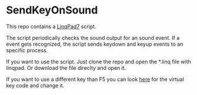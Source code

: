 # SendKeyOnSound

This repo contains a [LinqPad7](https://www.linqpad.net/LINQPad7.aspx) script.

The script periodically checks the sound output for an sound event.
If a event gets recognized, the script sends keydown and keyup events to an specific process.

If you want to use the script.
Just clone the repo and open the *.linq file with linqpad.
Or download the file direclty and open it.

If you want to use a different key than F5 you can look [here](https://learn.microsoft.com/en-us/windows/win32/inputdev/virtual-key-codes) for the virtual key code and change it.
